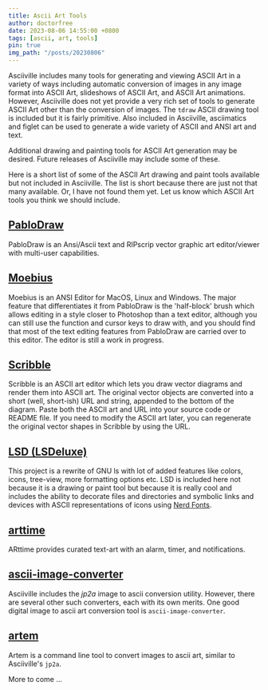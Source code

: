 ```yaml
---
title: Ascii Art Tools
author: doctorfree
date: 2023-08-06 14:55:00 +0800
tags: [ascii, art, tools]
pin: true
img_path: "/posts/20230806"
---
```


Asciiville includes many tools for generating and viewing ASCII Art
in a variety of ways including automatic conversion of images in any
image format into ASCII Art, slideshows of ASCII Art, and ASCII Art
animations. However, Asciiville does not yet provide a very rich set
of tools to generate ASCII Art other than the conversion of images.
The `tdraw` ASCII drawing tool is included but it is fairly primitive.
Also included in Asciiville, asciimatics and figlet can be used to
generate a wide variety of ASCII and ANSI art and text.

Additional drawing and painting tools for ASCII Art generation may be
desired. Future releases of Asciiville may include some of these.

Here is a short list of some of the ASCII Art drawing and paint tools
available but not included in Asciiville. The list is short because
there are just not that many available. Or, I have not found them yet.
Let us know which ASCII Art tools you think we should include.

## [PabloDraw](https://github.com/blocktronics/pablodraw)

PabloDraw is an Ansi/Ascii text and RIPscrip vector graphic art
editor/viewer with multi-user capabilities.

## [Moebius](https://github.com/blocktronics/moebius)

Moebius is an ANSI Editor for MacOS, Linux and Windows. The major feature
that differentiates it from PabloDraw is the 'half-block' brush which allows
editing in a style closer to Photoshop than a text editor, although you can
still use the function and cursor keys to draw with, and you should find that
most of the text editing features from PabloDraw are carried over to this
editor. The editor is still a work in progress.

## [Scribble](http://buttersquid.ink/scribble.html)

Scribble is an ASCII art editor which lets you draw vector diagrams and render
them into ASCII art. The original vector objects are converted into a short
(well, short-ish) URL and string, appended to the bottom of the diagram.
Paste both the ASCII art and URL into your source code or README file.
If you need to modify the ASCII art later, you can regenerate the original
vector shapes in Scribble by using the URL.

## [LSD (LSDeluxe)](https://github.com/Peltoche/lsd)

This project is a rewrite of GNU ls with lot of added features like colors,
icons, tree-view, more formatting options etc. LSD is included here not because
it is a drawing or paint tool but because it is really cool and includes
the ability to decorate files and directories and symbolic links and devices
with ASCII representations of icons using
[Nerd Fonts](https://www.nerdfonts.com/).

## [arttime](https://github.com/reportaman/arttime)

ARttime provides curated text-art with an alarm, timer, and notifications.

## [ascii-image-converter](https://github.com/TheZoraiz/ascii-image-converter)

Asciiville includes the _jp2a_ image to ascii conversion utility. However, there
are several other such converters, each with its own merits. One good digital
image to ascii art conversion tool is `ascii-image-converter`.

## [artem](https://github.com/FineFindus/artem)

Artem is a command line tool to convert images to ascii art, similar to
Asciiville's `jp2a`.

More to come ...
